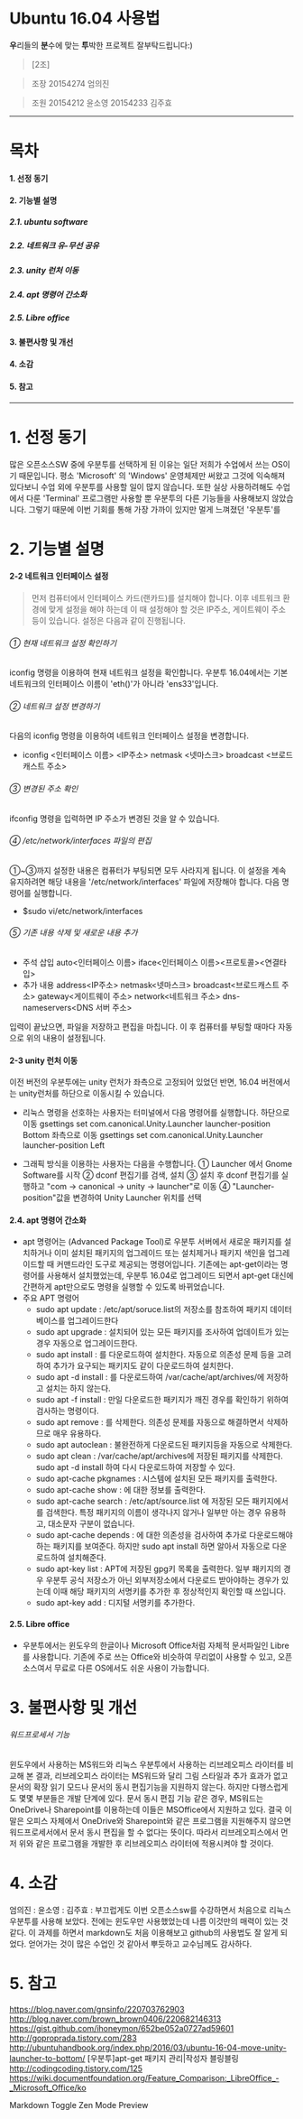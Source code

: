 Ubuntu 16.04 사용법
============================
**우**리들의 **분**수에 맞는 **투**박한 프로젝트
잘부탁드립니다:)


>[2조]

>조장 
20154274 엄의진

>조원
20154212 윤소영
20154233 김주효

------------------------------

# 목차


#### 1. 선정 동기
#### 2. 기능별 설명
##### 2.1. ubuntu software
##### 2.2. 네트워크 유-무선 공유
##### 2.3. unity 런처 이동
##### 2.4. apt 명령어 간소화
##### 2.5. Libre office
#### 3. 불편사항 및 개선
#### 4. 소감
#### 5. 참고


-------------------------------


# 1. 선정 동기

많은 오픈소스SW 중에 우분투를 선택하게 된 이유는 일단 저희가 수업에서 쓰는 OS이기 때문입니다. 평소 'Microsoft' 의 'Windows' 운영체제만 써왔고 그것에 익숙해져 있다보니 수업 외에 우분투를 사용할 일이 많지 않습니다. 또한  실상 사용하려해도 수업에서 다룬 'Terminal' 프로그램만 사용할 뿐 우분투의 다른 기능들을 사용해보지 않았습니다. 그렇기 때문에 이번 기회를 통해 가장 가까이 있지만 멀게 느껴졌던 '우분투'를 

 
# 2. 기능별 설명

#### 2-2  네트워크 인터페이스 설정
   > 먼저 컴퓨터에서 인터페이스 카드(랜카드)를 설치해야 합니다. 이후 네트워크 환경에 맞게 설정을 해야 하는데 이 때 설정해야 할 것은 IP주소, 게이트웨이 주소 등이 있습니다. 설정은 다음과 같이 진행됩니다.

###### ① 현재 네트워크 설정 확인하기
iconfig 명령을 이용하여 현재 네트워크 설정을 확인합니다. 우분투 16.04에서는 기본 네트워크의 인터페이스 이름이 'eth()'가 아니라 'ens33'입니다.
###### ② 네트워크  설정 변경하기
다음의 iconfig 명령을 이용하여 네트워크 인터페이스 설정을 변경합니다.
 * iconfig <인터페이스 이름> <IP주소> netmask <넷마스크> broadcast <브로드캐스트 주소>
###### ③ 변경된 주소 확인
ifconfig 명령을 입력하면 IP 주소가 변경된 것을 알 수 있습니다.
###### ④  /etc/network/interfaces 파일의 편집
①~③까지 설정한 내용은 컴퓨터가 부팅되면 모두 사라지게 됩니다. 이 설정을 계속 유지하려면 해당 내용을 '/etc/network/interfaces' 파일에 저장해야 합니다. 다음 명령어를 실행합니다.
  * $sudo vi/etc/network/interfaces
###### ⑤  기존 내용 삭제 및  새로운 내용 추가
 * 주석 삽입
 auto<인터페이스 이름>
iface<인터페이스 이름><프로토콜><연결타입>
 * 추가 내용
 address<IP주소>
netmask<넷마스크>
broadcast<브로드캐스트 주소>
gateway<게이트웨이 주소>
network<네트워크 주소>
dns-nameservers<DNS 서버 주소>

 입력이 끝났으면, 파일을 저장하고 편집을 마칩니다. 이 후 컴퓨터를 부팅할 때마다 자동으로 위의 내용이 설정됩니다.

#### 2-3 unity 런처 이동
이전 버전의 우분투에는 unity 런처가 좌측으로 고정되어 있었던 반면, 16.04 버전에서는 unity런처를 하단으로 이동시킬 수 있습니다.
 * 리눅스 명령을 선호하는 사용자는 터미널에서 다음 명령어를 실행합니다.
 하단으로 이동
 gsettings set com.canonical.Unity.Launcher launcher-position Bottom
좌측으로 이동
 gsettings set com.canonical.Unity.Launcher launcher-position Left

 * 그래픽 방식을 이용하는 사용자는 다음을 수행합니다.
① Launcher 에서  Gnome Software를 시작
② dconf 편집기를 검색, 설치
③ 설치 후 dconf 편집기를 실행하고 "com -> canonical -> unity -> launcher"로 이동
④ "Launcher-position"값을 변경하여 Unity Launcher 위치를 선택

 


#### 2.4. apt 명령어 간소화
* apt 명령어는 (Advanced Package Tool)로 우분투 서버에서 새로운 패키지를 설치하거나 이미 설치된 패키지의 업그레이드 또는 설치제거나 패키지 색인을 업그레이드할 때 커맨드라인 도구로 제공되는 명령어입니다. 기존에는 apt-get이라는 명령어를 사용해서 설치했었는데, 우분투 16.04로 업그레이드 되면서 apt-get 대신에 간편하게 apt만으로도 명령을 실행할 수 있도록 바뀌었습니다.
* 주요 APT 명령어
    * sudo apt update : /etc/apt/soruce.list의 저장소를 참조하여 패키지 데이터베이스를 업그레이드한다
    * sudo apt upgrade : 설치되어 있는 모든 패키지를 조사하여 업데이트가 있는 경우 자동으로 업그레이드한다.
    * sudo apt install <package> : <package>를 다운로드하여 설치한다. 자동으로 의존성 문제 등을 고려하여 추가가 요구되는 패키지도 같이 다운로드하여 설치한다.
    * sudo apt -d install <package> : <package>를 다운로드하여 /var/cache/apt/archives/에 저장하고 설치는 하지 않는다.
    * sudo apt -f install : 만일 다운로드한 패키지가 깨진 경우를 확인하기 위하여 검사하는 명령이다.
    * sudo apt remove <package> : <package>를 삭제한다. 의존성 문제를 자동으로 해결하면서 삭제하므로 매우 유용하다.
    * sudo apt autoclean : 불완전하게 다운로드된 패키지등을 자동으로 삭제한다.
    * sudo apt clean : /var/cache/apt/archives에 저장된 패키지를 삭제한다. sudo apt -d install <package> 하여 다시 다운로드하여 저장할 수 있다.
    * sudo apt-cache pkgnames : 시스템에 설치된 모든 패키지를 출력한다.
    * sudo apt-cache show <package> : <package>에 대한 정보를 출력한다.
    * sudo apt-cache search <keyword> : /etc/apt/source.list 에 저장된 모든 패키지에서 <keyword>를 검색한다. 특정 패키지의 이름이 생각나지 않거나 일부만 아는 경우 유용하고, 대소문자 구분이 없습니다.
    * sudo apt-cache depends <package> : <package>에 대한 의존성을 검사하여 추가로 다운로드해야 하는 패키지를 보여준다. 하지만 sudo apt install <package>하면 알아서 자동으로 다운로드하여 설치해준다.
    * sudo apt-key list : APT에 저장된 gpg키 목록을 출력한다. 일부 패키지의 경우 우분투 공식 저장소가 아닌 외부저장소에서 다운로드 받아야하는 경우가 있는데 이때 해당 패키지의 서명키를 추가한 후 정상적인지 확인할 때 쓰입니다.
    * sudo apt-key add <keyfile> : 디지털 서명키를 추가한다.

#### 2.5. Libre office
* 우분투에서는 윈도우의 한글이나 Microsoft Office처럼 자체적 문서파일인 Libre를 사용합니다. 기존에 주로 쓰는 Office와 비슷하여 무리없이 사용할 수 있고, 오픈소스여서 무료로 다른  OS에서도 쉬운 사용이 가능합니다.

# 3. 불편사항 및 개선
###### 워드프로세서 기능
윈도우에서 사용하는 MS워드와 리눅스 우분투에서 사용하는 리브레오피스 라이터를 비교해 본 결과, 리브레오피스 라이터는 MS워드와 달리 그림 스타일과 추가 효과가 없고 문서의 확장 읽기 모드나 문서의 동시 편집기능을 지원하지 않는다. 하지만 다행스럽게도 몇몇 부분들은 개발 단계에 있다. 문서 동시 편집 기능 같은 경우, MS워드는 OneDrive나 Sharepoint를 이용하는데 이들은 MSOffice에서 지원하고 있다. 결국 이 말은 오피스 자체에서 OneDrive와 Sharepoint와 같은 프로그램을 지원해주지 않으면 워드프로세서에서 문서 동시 편집을 할 수 없다는 뜻이다. 따라서 리브레오피스에서 먼저 위와 같은 프로그램을 개발한 후 리브레오피스 라이터에 적용시켜야 할 것이다.

# 4. 소감
엄의진 :
윤소영 : 
김주효 : 부끄럽게도 이번 오픈소스sw를 수강하면서 처음으로 리눅스 우분투를 사용해 보았다. 전에는 윈도우만 사용했었는데 나름 이것만의 매력이 있는 것 같다. 이 과제를 하면서 markdown도 처음 이용해보고 github의 사용법도 잘 알게 되었다. 얻어가는 것이 많은 수업인 것 같아서 뿌듯하고 교수님께도 감사하다.
# 5. 참고
https://blog.naver.com/gnsinfo/220703762903
http://blog.naver.com/brown_brown0406/220682146313
https://gist.github.com/ihoneymon/652be052a0727ad59601
http://goproprada.tistory.com/283
http://ubuntuhandbook.org/index.php/2016/03/ubuntu-16-04-move-unity-launcher-to-bottom/
[우분투]apt-get 패키지 관리|작성자 블링블링
http://codingcoding.tistory.com/125
https://wiki.documentfoundation.org/Feature_Comparison:_LibreOffice_-_Microsoft_Office/ko


 
   


[//]: # (These are reference links used in the body of this note and get stripped out when the markdown processor does its job. There is no need to format nicely because it shouldn't be seen. Thanks SO - http://stackoverflow.com/questions/4823468/store-comments-in-markdown-syntax)


   [dill]: <https://github.com/joemccann/dillinger>
   [git-repo-url]: <https://github.com/joemccann/dillinger.git>
   [john gruber]: <http://daringfireball.net>
   [df1]: <http://daringfireball.net/projects/markdown/>
   [markdown-it]: <https://github.com/markdown-it/markdown-it>
   [Ace Editor]: <http://ace.ajax.org>
Markdown
Toggle Zen Mode
Preview

   [node.js]: <http://nodejs.org>
   [Twitter Bootstrap]: <http://twitter.github.com/bootstrap/>
   [jQuery]: <http://jquery.com>
   [@tjholowaychuk]: <http://twitter.com/tjholowaychuk>
   [express]: <http://expressjs.com>
   [AngularJS]: <http://angularjs.org>
   [Gulp]: <http://gulpjs.com>

   [PlDb]: <https://github.com/joemccann/dillinger/tree/master/plugins/dropbox/README.md>
   [PlGh]: <https://github.com/joemccann/dillinger/tree/master/plugins/github/README.md>
   [PlGd]: <https://github.com/joemccann/dillinger/tree/master/plugins/googledrive/README.md>
   [PlOd]: <https://github.com/joemccann/dillinger/tree/master/plugins/onedrive/README.md>
   [PlMe]: <https://github.com/joemccann/dillinger/tree/master/plugins/medium/README.md>
   [PlGa]: <https://github.com/RahulHP/dillinger/blob/master/plugins/googleanalytics/README.md>
   
